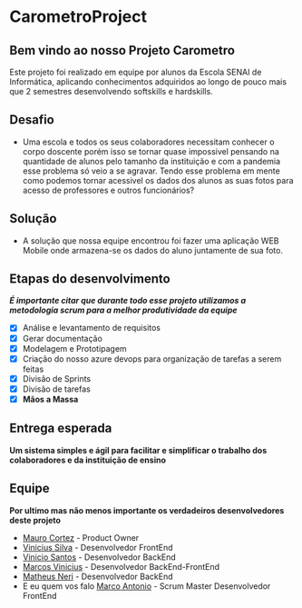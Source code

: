 # CarometroProject
## Bem vindo ao nosso Projeto Carometro

Este projeto foi realizado em equipe por alunos da Escola SENAI de Informática, aplicando conhecimentos adquiridos ao longo de pouco mais que 2 semestres desenvolvendo softskills e hardskills. 

## Desafio

- Uma escola e todos os seus colaboradores necessitam conhecer o corpo doscente porém isso se tornar quase impossivel pensando na quantidade de alunos pelo tamanho da instituição  e com a pandemia esse problema só veio a se agravar.
Tendo esse problema em mente como podemos tornar acessivel os dados dos alunos as suas fotos para acesso de professores e outros funcionários?

## Solução 

- A solução que nossa equipe encontrou foi fazer uma aplicação WEB Mobile onde armazena-se os dados do aluno juntamente de sua foto. 

## Etapas do desenvolvimento
  
  ***É importante citar que durante todo esse projeto utilizamos a metodologia scrum para a melhor produtividade da equipe***
  
- [x] Análise e levantamento de requisitos 
- [x] Gerar documentação
- [x] Modelagem e Prototipagem 
- [x] Criação do nosso azure devops para organização de tarefas a serem feitas
- [x] Divisão de Sprints 
- [x] Divisão de tarefas 
- [x] **Mãos a Massa**

## Entrega esperada 
  **Um sistema simples e ágil para facilitar e simplificar o trabalho dos colaboradores e da instituição de ensino** 
  
## Equipe

  **Por ultimo mas não menos importante os verdadeiros desenvolvedores deste projeto**
  
  - [Mauro Cortez](https://www.linkedin.com/in/mauro-cortez-18854316a/) - Product Owner 
  - [Vinicius Silva](https://www.linkedin.com/in/vin%C3%ADcius-silva-b51270180/) - Desenvolvedor FrontEnd 
  - [Vinicio Santos](https://www.linkedin.com/in/vinicio-santos-28754a210/) - Desenvolvedor BackEnd
  - [Marcos Vinicius](https://www.linkedin.com/in/marcos-vinicius-16294420b) - Desenvolvedor BackEnd-FrontEnd
  - [Matheus Neri](https://www.linkedin.com/in/matheus-neri-dos-santos-6a5501182/) - Desenvolvedor BackEnd
  - E eu quem vos falo [Marco Antonio](url) - Scrum Master Desenvolvedor FrontEnd
